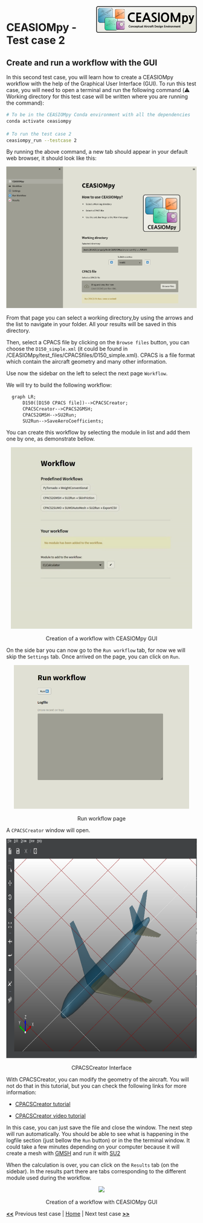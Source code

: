 <img align="right" height="70" src="../../documents/logos/CEASIOMpy_banner_main.png">

# CEASIOMpy - Test case 2

## Create and run a workflow with the GUI

In this second test case, you will learn how to create a CEASIOMpy workflow with the help of the Graphical User Interface (GUI).
To run this test case, you will need to open a terminal and run the following command (:warning: Working directory for this test case will be written where you are running the command):

```bash
# To be in the CEASIOMpy Conda environment with all the dependencies
conda activate ceasiompy

# To run the test case 2
ceasiompy_run --testcase 2
```

By running the above command, a new tab should appear in your default web browser, it should look like this:

![CEASIOMpy GUI](./testcase2_gui_main-page.png)

From that page you can select a working directory,by using the arrows and the list to navigate in your folder. All your results will be saved in this directory.

Then, select a CPACS file by clicking on the `Browse files` button, you can choose the `D150_simple.xml` (it could be found in /CEASIOMpy/test_files/CPACSfiles/D150_simple.xml). CPACS is a file format which contain the aircraft geometry and many other information.

Use now the sidebar on the left to select the next page `Workflow`.

We will try to build the following workflow:

```mermaid
  graph LR;
      D150([D150 CPACS file])-->CPACSCreator;
      CPACSCreator-->CPACS2GMSH;
      CPACS2GMSH-->SU2Run;
      SU2Run-->SaveAeroCoefficients;
```

You can create this workflow by selecting the module in list and add them one by one, as demonstrate bellow.

<p align="center">
<img height="480" src="testcase2_workflow_creation.gif">
</p>
<p align="center">
Creation of a workflow with CEASIOMpy GUI
</p>

On the side bar you can now go to the `Run workflow` tab, for now we will skip the `Settings` tab.
Once arrived on the page, you can click on `Run`.

<p align="center">
<img height="380" src="testcase2_run_workflow.png">
</p>
<p align="center">
Run workflow page
</p>

A `CPACSCreator` window will open.

<p align="center">
<img height="580" src="testcase2_cpacscreator.png">
</p>
<p align="center">
CPACSCreator Interface
</p>

With CPACSCreator, you can modify the geometry of the aircraft. You will not do that in this tutorial, but you can check the following links for more information:

* [CPACSCreator tutorial](https://dlr-sc.github.io/tigl/doc/cpacscreator-0.1/tuto.html#tuto_create_from_scratch)

* [CPACSCreator video tutorial](https://www.youtube.com/watch?v=M5ryc7HT3uA)

In this case, you can just save the file and close the window. The next step will run automatically. You should be able to see what is happening in the logfile section (just bellow the `Run` button) or in the the terminal window. It could take a few minutes depending on your computer because it will create a mesh with [GMSH](https://gmsh.info/) and run it with [SU2](https://su2code.github.io/)

When the calculation is over, you can click on the `Results` tab (on the sidebar). In the results part there are tabs corresponding to the different module used during the workflow.

<p align="center">
<img height="480" src="testcase2_results.gif">
</p>
<p align="center">
Creation of a workflow with CEASIOMpy GUI
</p>

[**<<**](../test_case_1/README.md) Previous test case | [Home](../../README.md#test-cases) | Next test case [**>>**](../test_case_3/README.md)
